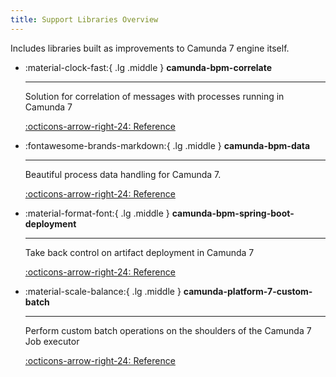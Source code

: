 ```yaml
---
title: Support Libraries Overview
---
```


Includes libraries built as improvements to Camunda 7 engine itself.

<div class="grid cards" markdown>

-   :material-clock-fast:{ .lg .middle } __camunda-bpm-correlate__

    ---

    Solution for correlation of messages with processes running in Camunda 7

    [:octicons-arrow-right-24: Reference](camunda-bpm-correlate/index.md)

-   :fontawesome-brands-markdown:{ .lg .middle } __camunda-bpm-data__

    ---

    Beautiful process data handling for Camunda 7.

    [:octicons-arrow-right-24: Reference](camunda-bpm-data/index.md)

-   :material-format-font:{ .lg .middle } __camunda-bpm-spring-boot-deployment__

    ---

    Take back control on artifact deployment in Camunda 7

    [:octicons-arrow-right-24: Reference](c7-deployment/index.md)

-   :material-scale-balance:{ .lg .middle } __camunda-platform-7-custom-batch__

    ---

    Perform custom batch operations on the shoulders of the Camunda 7 Job executor

    [:octicons-arrow-right-24: Reference](#)

</div>
